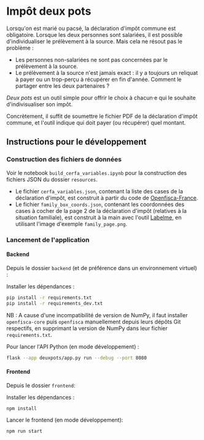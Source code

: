 # Impôt deux pots

Lorsqu'on est marié ou pacsé, la déclaration d'impôt commune est obligatoire. Lorsque les deux personnes
sont salariées, il est possible d'individualiser le prélèvement à la source. Mais cela ne résout pas le
problème :
- Les personnes non-salariées ne sont pas concernées par le prélèvement à la source.
- Le prélèvement à la source n'est jamais exact : il y a toujours un reliquat à payer ou un trop-perçu 
à récupérer en fin d'année. Comment le partager entre les deux partenaires ?

_Deux pots_ est un outil simple pour offrir le choix à chacun·e qui le souhaite d'indivisualiser son impôt.

Concrètement, il suffit de soumettre le fichier PDF de la déclaration d'impôt commune, et l'outil indique qui 
doit payer (ou récupérer) quel montant.

## Instructions pour le développement

### Construction des fichiers de données

Voir le notebook `build_cerfa_variables.ipynb` pour la construction des fichiers JSON du dossier `resources`.
- Le fichier `cerfa_variables.json`, contenant la liste des cases de la déclaration d'impôt,
est construit à partir du code de [Openfisca-France](https://github.com/openfisca/openfisca-france).
- Le fichier `family_box_coords.json`, contenant les coordonnées des cases à cocher de la page 2 de la
déclaration d'impôt (relatives à la situation familiale), est construit à la main avec l'outil
[Labelme](https://github.com/wkentaro/labelme), en utilisant l'image d'exemple `family_page.png`.


### Lancement de l'application

#### Backend
Depuis le dossier `backend` (et de préférence dans un environnement virtuel) :

Installer les dépendances :
```bash
pip install -r requirements.txt
pip install -r requirements_dev.txt
```
NB : A cause d'une incompatibilité de version de NumPy, il faut installer `openfisca-core` puis `openfisca` manuellement depuis leurs dépôts Git respectifs, en supprimant la version de NumPy dans leur fichier `requirements.txt`.

Pour lancer l'API Python (en mode développement) :
```bash
flask --app deuxpots/app.py run --debug --port 8080
```

#### Frontend
Depuis le dossier `frontend`:

Installer les dépendances :
```bash
npm install
```

Lancer le frontend (en mode développement):
```bash
npm run start
```
